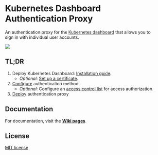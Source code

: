 # Kubernetes Dashboard Authentication Proxy

An authentication proxy for the [Kubernetes dashboard](https://github.com/kubernetes/dashboard) that allows you to sign in with individual user accounts.

![](https://raw.githubusercontent.com/wiki/mdschweda/kubernetes-dashboard-auth/assets/login.png)

## TL;DR

1. Deploy Kubernetes Dashboard: [Installation guide](https://github.com/kubernetes/dashboard/wiki/Installation).
   - *Optional*: [Set up a certificate](https://github.com/kubernetes/dashboard/wiki/Installation#recommended-setup).
2. [Configure](https://github.com/mdschweda/kubernetes-dashboard-auth/blob/master/deploy/config.yaml) authentication method.
   - *Optional*: Configure an [access control list](https://github.com/mdschweda/kubernetes-dashboard-auth/blob/master/deploy/acl.yaml) for access authorization.
3. [Deploy](https://github.com/mdschweda/kubernetes-dashboard-auth/blob/master/deploy/deployment.yaml) authentication proxy

## Documentation

For documentation, visit the **[Wiki pages](https://github.com/mdschweda/kubernetes-dashboard-auth/wiki)**.

## License

[MIT license](https://github.com/mdschweda/kubernetes-dashboard-auth/blob/master/LICENSE)
